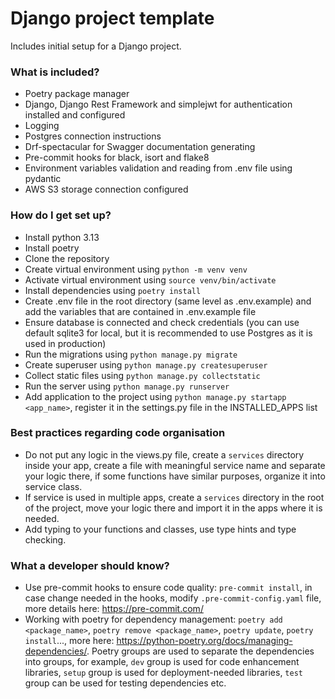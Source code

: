 # Django project template #

Includes initial setup for a Django project.

### What is included? ###

* Poetry package manager
* Django, Django Rest Framework and simplejwt for authentication installed and configured
* Logging
* Postgres connection instructions
* Drf-spectacular for Swagger documentation generating
* Pre-commit hooks for black, isort and flake8
* Environment variables validation and reading from .env file using pydantic
* AWS S3 storage connection configured

### How do I get set up? ###

* Install python 3.13
* Install poetry
* Clone the repository
* Create virtual environment using `python -m venv venv`
* Activate virtual environment using `source venv/bin/activate`
* Install dependencies using `poetry install`
* Create .env file in the root directory (same level as .env.example) and add the variables that are contained in .env.example file
* Ensure database is connected and check credentials (you can use default sqlite3 for local, but it is recommended to use Postgres as it is used in production)
* Run the migrations using `python manage.py migrate`
* Create superuser using `python manage.py createsuperuser`
* Collect static files using `python manage.py collectstatic`
* Run the server using `python manage.py runserver`
* Add application to the project using `python manage.py startapp <app_name>`, register it in the settings.py file in the INSTALLED_APPS list

### Best practices regarding code organisation ###

* Do not put any logic in the views.py file, create a `services` directory inside your app, create a file with meaningful service name and separate your logic there, if some functions have similar purposes, organize it into service class.
* If service is used in multiple apps, create a `services` directory in the root of the project, move your logic there and import it in the apps where it is needed.
* Add typing to your functions and classes, use type hints and type checking.

### What a developer should know? ###

* Use pre-commit hooks to ensure code quality: `pre-commit install`, in case change needed in the hooks, modify `.pre-commit-config.yaml` file, more details here: https://pre-commit.com/
* Working with poetry for dependency management: `poetry add <package_name>`, `poetry remove <package_name>`, `poetry update`, `poetry install`..., more here: https://python-poetry.org/docs/managing-dependencies/. Poetry groups are used to separate the dependencies into groups, for example, `dev` group is used for code enhancement libraries, `setup` group is used for deployment-needed libraries, `test` group can be used for testing dependencies etc.